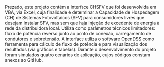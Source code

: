 Prezado, este projeto contém a interface CHSFV que foi desenvolvida em VBA, via Excel, cuja finalidade é determinar a Capacidade de Hospedagem (CH) de Sistemas Fotovoltaicos (SFV) para consumidores livres que desejam instalar SFV, mas sem que haja injeção de excedente de energia à rede da distribuidora local. Utiliza como parâmetros técnicos limitadores: fluxo de potência reverso junto ao ponto de conexão, carregamento de condutores e sobretensão.
A interface utiliza o software OpenDSS como ferramenta para cálculo de fluxo de potência e para visualização dos resultados (via gráficos e tabelas).
Durante o desenvolvimento do projeto foram simulados quatro cenários de aplicação, cujos códigos constam anexos ao GitHub.
